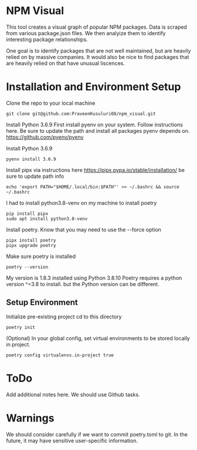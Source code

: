 # NPM Visual

This tool creates a visual graph of popular NPM packages. Data is scraped from various package.json files. We then analyize them to identify interesting package relationships. 

One goal is to identify packages that are not well maintained, but are heavily relied on by massive companies. It would also be nice to find packages that are heavily relied on that have unusual liscences.

# Installation and Environment Setup
Clone the repo to your local machine
~~~
git clone git@github.com:PraveenKusuluri08/npm_visual.git
~~~
Install Python 3.6.9
First install pyenv on your system. Follow instructions here. Be sure to update the path and install all packages pyenv depends on.
https://github.com/pyenv/pyenv

Install Python 3.6.9
~~~
pyenv install 3.6.9
~~~

Install pipx via instructions here
https://pipx.pypa.io/stable/installation/
be sure to update path info

~~~
echo 'export PATH="$HOME/.local/bin:$PATH"' >> ~/.bashrc && source ~/.bashrc
~~~

I had to install python3.8-venv on my machine to install poetry
~~~
pip install pipx
sudo apt install python3.8-venv
~~~

Install poetry. Know that you may need to use the --force option
~~~
pipx install poetry
pipx upgrade poetry
~~~

Make sure poetry is installed 
~~~
poetry --version
~~~
My version is 1.8.3 installed using Python 3.8.10 
Poetry requires a python version ^=3.8 to install. but the Python version can be different. 

## Setup Environment
Initialize pre-existing project
cd to this directory
~~~
poetry init
~~~

(Optional) In your global config, set virtual environments to be stored locally in project.
~~~
poetry config virtualenvs.in-project true
~~~




# ToDo
Add additional notes here. We should use Github tasks.

# Warnings
We should consider carefully if we want to commit poetry.toml to git. In the future, it may have sensitive user-specific information. 


